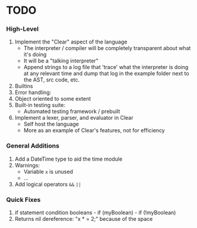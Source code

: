 # TODO

### High-Level
  1. Implement the "Clear" aspect of the language
      - The interpreter / compiler will be completely transparent about what it's doing
      - It will be a "talking interpreter"
      - Append strings to a log file that 'trace' what the interpreter is doing at any relevant time and dump that log in the example folder next to the AST, src code, etc.
  2. Builtins
  3. Error handling:
  4. Object oriented to some extent
  5. Built-in testing suite:
      - Automated testing framework / prebuilt
  6. Implement a lexer, parser, and evaluator in Clear
      - Self host the language
      - More as an example of Clear's features, not for efficiency 

### General Additions
  1. Add a DateTime type to aid the time module
  2. Warnings:
      - Variable `x` is unused
      - ...
  3. Add logical operators `&&` `||`

### Quick Fixes
  1. if statement condition booleans
    - if (myBoolean)
    - if (!myBoolean)
  2. Returns nil dereference: "x * = 2;" because of the space